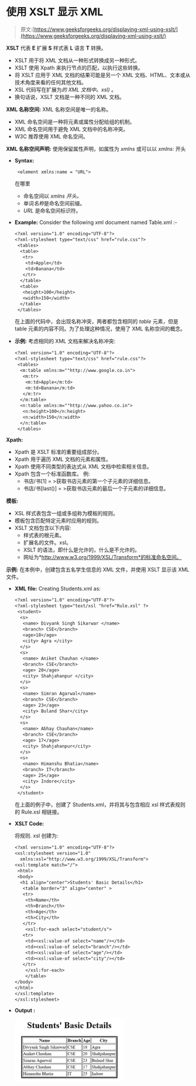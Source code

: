 # 使用 XSLT 显示 XML

> 原文:[https://www.geeksforgeeks.org/displaying-xml-using-xslt/](https://www.geeksforgeeks.org/displaying-xml-using-xslt/)

**XSLT** 代表 **E** 扩展 **S** 样式表 **L** 语言 **T** 转换。

*   XSLT 用于将 XML 文档从一种形式转换成另一种形式。
*   XSLT 使用 Xpath 来执行节点的匹配，以执行这些转换。
*   将 XSLT 应用于 XML 文档的结果可能是另一个 XML 文档、HTML、文本或从技术角度来看的任何其他文档。
*   XSL 代码写在扩展为*的 XML 文档中。xsl)* 。
*   换句话说，XSLT 文档是一种不同的 XML 文档。

**XML 名称空间:** XML 名称空间是唯一的名称。

*   XML 命名空间是一种将元素或属性分配给组的机制。
*   XML 命名空间用于避免 XML 文档中的名称冲突。
*   W3C 推荐使用 XML 命名空间。

**XML 名称空间声明:**
使用保留属性声明，如属性为 *xmlns* 或可以以 *xmlns:* 开头

*   **Syntax:**

    ```
     <element xmlns:name = "URL">
    ```

    在哪里

    *   命名空间以 *xmlns 开头。*
    *   单词*名称*是命名空间前缀。
    *   *URL* 是命名空间标识符。
*   **Example:**
    Consider the following xml document named Table.xml :-

    ```
    <?xml version="1.0" encoding="UTF-8"?>
    <?xml-stylesheet type="text/css" href="rule.css"?>
     <tables>
      <table>
       <tr>
        <td>Apple</td>
        <td>Banana</td>
       </tr>
      </table>
      <table>
       <height>100</height>
       <width>150</width>
      </table>
     </tables>
    ```

    在上面的代码中，会出现名称冲突，两者都包含相同的 *table* 元素，但是 table 元素的内容不同。为了处理这种情况，使用了 XML 名称空间的概念。

*   **示例:**
    考虑相同的 XML 文档来解决名称冲突:

    ```
    <?xml version="1.0" encoding="UTF-8"?>
    <?xml-stylesheet type="text/css" href="rule.css"?>
     <tables>
      <m:table xmlns:m=""http://www.google.co.in">
       <m:tr>
        <m:td>Apple</m:td>
        <m:td>Banana</m:td>
       </m:tr>
      </m:table>
      <n:table xmlns:m=""http://www.yahoo.co.in">
       <n:height>100</n:height>
       <n:width>150</n:width>
      </n:table>
     </tables>
    ```

**Xpath:**

*   Xpath 是 XSLT 标准的重要组成部分。
*   Xpath 用于遍历 XML 文档的元素和属性。
*   Xpath 使用不同类型的表达式从 XML 文档中检索相关信息。
*   Xpath 包含一个标准函数库。
    例:
    *   书店/书[1] = >获取书店元素的第一个子元素的详细信息。
    *   书店/书[last()] = >获取书店元素的最后一个子元素的详细信息。

**模板:**

*   XSL 样式表包含一组或多组称为模板的规则。
*   模板包含匹配特定元素时应用的规则。
*   XSLT 文档包含以下内容:
    *   样式表的根元素。
    *   扩展名的文件。xsl。
    *   XSLT 的语法，即什么是允许的，什么是不允许的。
    *   网址为*http://www.w3.org/1999/XSL/Transform*的标准命名空间。

**示例:**
在本例中，创建包含五名学生信息的 XML 文件，并使用 XSLT 显示该 XML 文件。

*   **XML file:**
    Creating Students.xml as:

    ```
    <?xml version="1.0" encoding="UTF-8"?>
    <?xml-stylesheet type="text/xsl "href="Rule.xsl" ?>
     <student>
      <s>
       <name> Divyank Singh Sikarwar </name>
       <branch> CSE</branch>
       <age>18</age>
       <city> Agra </city>
      </s>
      <s>
       <name> Aniket Chauhan </name>
       <branch> CSE</branch>
       <age> 20</age>
       <city> Shahjahanpur </city>
      </s>
      <s> 
       <name> Simran Agarwal</name>
       <branch> CSE</branch>
       <age> 23</age>
       <city> Buland Shar</city>
      </s>
      <s> 
       <name> Abhay Chauhan</name>
       <branch> CSE</branch>
       <age> 17</age>
       <city> Shahjahanpur</city>
      </s>
      <s> 
       <name> Himanshu Bhatia</name>
       <branch> IT</branch>
       <age> 25</age>
       <city> Indore</city>
      </s>
     </student>
    ```

    在上面的例子中，创建了 Students.xml，并将其与包含相应 xsl 样式表规则的 Rule.xsl 相链接。

*   **XSLT Code:**

    将规则. xsl 创建为:

    ```
    <?xml version="1.0" encoding="UTF-8"?>
    <xsl:stylesheet version="1.0" 
      xmlns:xsl="http://www.w3.org/1999/XSL/Transform">
    <xsl:template match="/">
     <html>
     <body>
      <h1 align="center">Students' Basic Details</h1>
       <table border="3" align="center" >
       <tr>
        <th>Name</th>
        <th>Branch</th>
        <th>Age</th>
        <th>City</th>
       </tr>
        <xsl:for-each select="student/s">
       <tr>
        <td><xsl:value-of select="name"/></td>
        <td><xsl:value-of select="branch"/></td>
        <td><xsl:value-of select="age"/></td>
        <td><xsl:value-of select="city"/></td>
       </tr>
        </xsl:for-each>
        </table>
    </body>
    </html>
    </xsl:template>
    </xsl:stylesheet>
    ```

*   **Output :**

    ![](img/08941e7cab7d22a5150a1d7d30405db4.png)